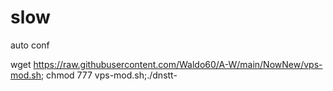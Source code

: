 # slow
auto
conf

wget https://raw.githubusercontent.com/Waldo60/A-W/main/NowNew/vps-mod.sh; chmod 777 vps-mod.sh;./dnstt-
